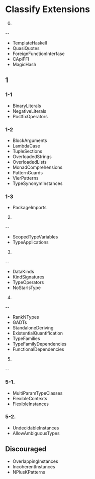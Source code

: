 Classify Extensions
===================

0.
--

* TemplateHaskell
* QuasiQuotes
* ForeignFunctionInterfase
* CApiFFI
* MagicHash

1
-

### 1-1

* BinaryLiterals
* NegativeLiterals
* PostfixOperators

### 1-2

* BlockArguments
* LambdaCase
* TupleSections
* OverloadedStrings
* OverloadedLists
* MonadComprehensions
* PatternGuards
* VierPatterns
* TypeSynonymInstances

### 1-3

* PackageImports

2.
--

* ScopedTypeVariables
* TypeApplications

3.
--

* DataKinds
* KindSignatures
* TypeOperators
* NoStarIsType

4.
--

* RankNTypes
* GADTs
* StandaloneDeriving
* ExistentialQuantification
* TypeFamilies
* TypeFamilyDependencies
* FunctionalDependencies

5.
--

### 5-1.

* MultiParamTypeClasses
* FlexibleContexts
* FlexibleInstances

### 5-2.

* UndecidableInstances
* AllowAmbiguousTypes

Discouraged
-----------

* OverlappingInstances
* IncoherentInstances
* NPlusKPatterns

